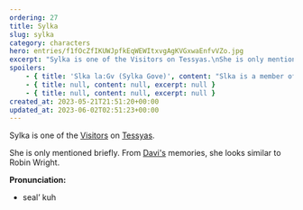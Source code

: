```yaml
---
ordering: 27
title: Sylka
slug: sylka
category: characters
hero: entries/f1fOcZfIKUWJpfkEqWEWItxvgAgKVGxwaEnfvVZo.jpg
excerpt: "Sylka is one of the Visitors on Tessyas.\nShe is only mentioned briefly. From Davi's memories, she loo..."
spoilers:
    - { title: 'Slka la:Gv (Sylka Gove)', content: "Slka is a member of the [Gaian](/category/organizations/visitors) [Integration](/category/organizations/integrators), originally stationed on [Tessyas](/category/planets-cities/tessyas). Her current whereabouts are unknown.\r\n\r\nShe is only mentioned briefly and not seen by anyone. [Davi](/category/characters/davi) saw her on Tessyas, though he doesn't know it was her. She looks similar to Robin Wright.\r\n\r\n**Pronunciation:**\r\n- seal’ kuh\r\n- lah \\[nasal dental click\\]\r\n- gove", excerpt: 'Slka is a member of the Gaian Integration, originally stationed on Tessyas. Her current whereabouts...' }
    - { title: null, content: null, excerpt: null }
    - { title: null, content: null, excerpt: null }
created_at: 2023-05-21T21:51:20+00:00
updated_at: 2023-06-02T02:51:23+00:00
---
```

Sylka is one of the [Visitors](/category/organizations/visitors) on [Tessyas](/category/planets-cities/tessyas).

She is only mentioned briefly. From [Davi's](/category/characters/davi) memories, she looks similar to Robin Wright.

**Pronunciation:**
- seal’ kuh